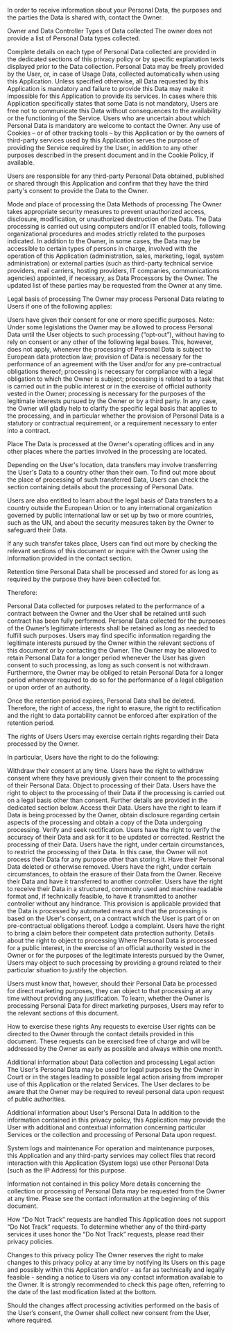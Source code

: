 In order to receive information about your Personal Data, the purposes and the parties the Data is shared with, contact the Owner.

Owner and Data Controller Types of Data collected The owner does not provide a list of Personal Data types collected.

Complete details on each type of Personal Data collected are provided in the dedicated sections of this privacy policy or by specific explanation texts displayed prior to the Data collection. Personal Data may be freely provided by the User, or, in case of Usage Data, collected automatically when using this Application. Unless specified otherwise, all Data requested by this Application is mandatory and failure to provide this Data may make it impossible for this Application to provide its services. In cases where this Application specifically states that some Data is not mandatory, Users are free not to communicate this Data without consequences to the availability or the functioning of the Service. Users who are uncertain about which Personal Data is mandatory are welcome to contact the Owner. Any use of Cookies – or of other tracking tools – by this Application or by the owners of third-party services used by this Application serves the purpose of providing the Service required by the User, in addition to any other purposes described in the present document and in the Cookie Policy, if available.

Users are responsible for any third-party Personal Data obtained, published or shared through this Application and confirm that they have the third party's consent to provide the Data to the Owner.

Mode and place of processing the Data Methods of processing The Owner takes appropriate security measures to prevent unauthorized access, disclosure, modification, or unauthorized destruction of the Data. The Data processing is carried out using computers and/or IT enabled tools, following organizational procedures and modes strictly related to the purposes indicated. In addition to the Owner, in some cases, the Data may be accessible to certain types of persons in charge, involved with the operation of this Application (administration, sales, marketing, legal, system administration) or external parties (such as third-party technical service providers, mail carriers, hosting providers, IT companies, communications agencies) appointed, if necessary, as Data Processors by the Owner. The updated list of these parties may be requested from the Owner at any time.

Legal basis of processing The Owner may process Personal Data relating to Users if one of the following applies:

Users have given their consent for one or more specific purposes. Note: Under some legislations the Owner may be allowed to process Personal Data until the User objects to such processing (“opt-out”), without having to rely on consent or any other of the following legal bases. This, however, does not apply, whenever the processing of Personal Data is subject to European data protection law; provision of Data is necessary for the performance of an agreement with the User and/or for any pre-contractual obligations thereof; processing is necessary for compliance with a legal obligation to which the Owner is subject; processing is related to a task that is carried out in the public interest or in the exercise of official authority vested in the Owner; processing is necessary for the purposes of the legitimate interests pursued by the Owner or by a third party. In any case, the Owner will gladly help to clarify the specific legal basis that applies to the processing, and in particular whether the provision of Personal Data is a statutory or contractual requirement, or a requirement necessary to enter into a contract.

Place The Data is processed at the Owner's operating offices and in any other places where the parties involved in the processing are located.

Depending on the User's location, data transfers may involve transferring the User's Data to a country other than their own. To find out more about the place of processing of such transferred Data, Users can check the section containing details about the processing of Personal Data.

Users are also entitled to learn about the legal basis of Data transfers to a country outside the European Union or to any international organization governed by public international law or set up by two or more countries, such as the UN, and about the security measures taken by the Owner to safeguard their Data.

If any such transfer takes place, Users can find out more by checking the relevant sections of this document or inquire with the Owner using the information provided in the contact section.

Retention time Personal Data shall be processed and stored for as long as required by the purpose they have been collected for.

Therefore:

Personal Data collected for purposes related to the performance of a contract between the Owner and the User shall be retained until such contract has been fully performed. Personal Data collected for the purposes of the Owner’s legitimate interests shall be retained as long as needed to fulfill such purposes. Users may find specific information regarding the legitimate interests pursued by the Owner within the relevant sections of this document or by contacting the Owner. The Owner may be allowed to retain Personal Data for a longer period whenever the User has given consent to such processing, as long as such consent is not withdrawn. Furthermore, the Owner may be obliged to retain Personal Data for a longer period whenever required to do so for the performance of a legal obligation or upon order of an authority.

Once the retention period expires, Personal Data shall be deleted. Therefore, the right of access, the right to erasure, the right to rectification and the right to data portability cannot be enforced after expiration of the retention period.

The rights of Users Users may exercise certain rights regarding their Data processed by the Owner.

In particular, Users have the right to do the following:

Withdraw their consent at any time. Users have the right to withdraw consent where they have previously given their consent to the processing of their Personal Data. Object to processing of their Data. Users have the right to object to the processing of their Data if the processing is carried out on a legal basis other than consent. Further details are provided in the dedicated section below. Access their Data. Users have the right to learn if Data is being processed by the Owner, obtain disclosure regarding certain aspects of the processing and obtain a copy of the Data undergoing processing. Verify and seek rectification. Users have the right to verify the accuracy of their Data and ask for it to be updated or corrected. Restrict the processing of their Data. Users have the right, under certain circumstances, to restrict the processing of their Data. In this case, the Owner will not process their Data for any purpose other than storing it. Have their Personal Data deleted or otherwise removed. Users have the right, under certain circumstances, to obtain the erasure of their Data from the Owner. Receive their Data and have it transferred to another controller. Users have the right to receive their Data in a structured, commonly used and machine readable format and, if technically feasible, to have it transmitted to another controller without any hindrance. This provision is applicable provided that the Data is processed by automated means and that the processing is based on the User's consent, on a contract which the User is part of or on pre-contractual obligations thereof. Lodge a complaint. Users have the right to bring a claim before their competent data protection authority. Details about the right to object to processing Where Personal Data is processed for a public interest, in the exercise of an official authority vested in the Owner or for the purposes of the legitimate interests pursued by the Owner, Users may object to such processing by providing a ground related to their particular situation to justify the objection.

Users must know that, however, should their Personal Data be processed for direct marketing purposes, they can object to that processing at any time without providing any justification. To learn, whether the Owner is processing Personal Data for direct marketing purposes, Users may refer to the relevant sections of this document.

How to exercise these rights Any requests to exercise User rights can be directed to the Owner through the contact details provided in this document. These requests can be exercised free of charge and will be addressed by the Owner as early as possible and always within one month.

Additional information about Data collection and processing Legal action The User's Personal Data may be used for legal purposes by the Owner in Court or in the stages leading to possible legal action arising from improper use of this Application or the related Services. The User declares to be aware that the Owner may be required to reveal personal data upon request of public authorities.

Additional information about User's Personal Data In addition to the information contained in this privacy policy, this Application may provide the User with additional and contextual information concerning particular Services or the collection and processing of Personal Data upon request.

System logs and maintenance For operation and maintenance purposes, this Application and any third-party services may collect files that record interaction with this Application (System logs) use other Personal Data (such as the IP Address) for this purpose.

Information not contained in this policy More details concerning the collection or processing of Personal Data may be requested from the Owner at any time. Please see the contact information at the beginning of this document.

How “Do Not Track” requests are handled This Application does not support “Do Not Track” requests. To determine whether any of the third-party services it uses honor the “Do Not Track” requests, please read their privacy policies.

Changes to this privacy policy The Owner reserves the right to make changes to this privacy policy at any time by notifying its Users on this page and possibly within this Application and/or - as far as technically and legally feasible - sending a notice to Users via any contact information available to the Owner. It is strongly recommended to check this page often, referring to the date of the last modification listed at the bottom.

Should the changes affect processing activities performed on the basis of the User’s consent, the Owner shall collect new consent from the User, where required.
